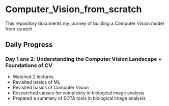 # Computer_Vision_from_scratch

This repository documents my journey of building a Computer Vision model from scratch

## Daily Progress

### Day 1 ans 2: Understanding the Computer Vision Landscape + Foundations of CV

- Watched 2 lectures
- Revisited basics of ML
- Revisited basics of Computer Vision
- Researched causes for complexity in biological image analysis
- Prepared a summary of SOTA tools in biological image analysis

